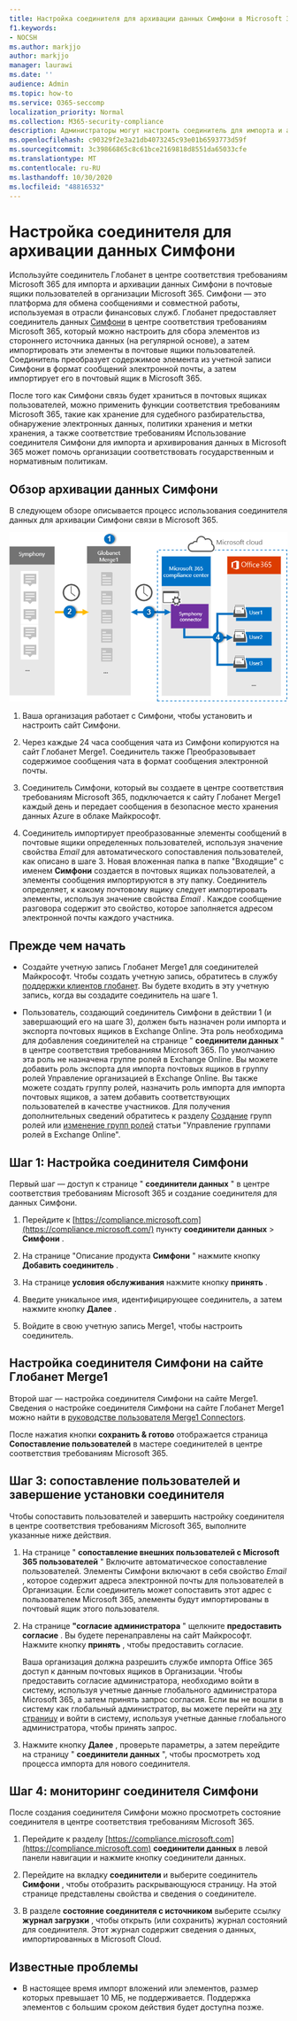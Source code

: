 ```yaml
---
title: Настройка соединителя для архивации данных Симфони в Microsoft 365
f1.keywords:
- NOCSH
ms.author: markjjo
author: markjjo
manager: laurawi
ms.date: ''
audience: Admin
ms.topic: how-to
ms.service: O365-seccomp
localization_priority: Normal
ms.collection: M365-security-compliance
description: Администраторы могут настроить соединитель для импорта и архивирования данных из Глобанет Симфони в Microsoft 365. Этот соединитель позволяет архивировать данные из сторонних источников данных в Microsoft 365. После архивации этих данных вы можете использовать такие функции обеспечения соответствия, как судебное удержание, поиск контента и политики хранения для управления сторонними данными.
ms.openlocfilehash: c90329f2e3a21db4073245c93e01b6593773d59f
ms.sourcegitcommit: 3c39866865c8c61bce2169818d8551da65033cfe
ms.translationtype: MT
ms.contentlocale: ru-RU
ms.lasthandoff: 10/30/2020
ms.locfileid: "48816532"
---
```

# <a name="set-up-a-connector-to-archive-symphony-data"></a>Настройка соединителя для архивации данных Симфони

Используйте соединитель Глобанет в центре соответствия требованиям Microsoft 365 для импорта и архивации данных Симфони в почтовые ящики пользователей в организации Microsoft 365. Симфони — это платформа для обмена сообщениями и совместной работы, используемая в отрасли финансовых служб. Глобанет предоставляет соединитель данных [Симфони](https://globanet.com/symphony) в центре соответствия требованиям Microsoft 365, который можно настроить для сбора элементов из стороннего источника данных (на регулярной основе), а затем импортировать эти элементы в почтовые ящики пользователей. Соединитель преобразует содержимое элемента из учетной записи Симфони в формат сообщений электронной почты, а затем импортирует его в почтовый ящик в Microsoft 365.

После того как Симфони связь будет храниться в почтовых ящиках пользователей, можно применить функции соответствия требованиям Microsoft 365, такие как хранение для судебного разбирательства, обнаружение электронных данных, политики хранения и метки хранения, а также соответствие требованиям Использование соединителя Симфони для импорта и архивирования данных в Microsoft 365 может помочь организации соответствовать государственным и нормативным политикам.

## <a name="overview-of-archiving-symphony-data"></a>Обзор архивации данных Симфони

В следующем обзоре описывается процесс использования соединителя данных для архивации Симфони связи в Microsoft 365.

![Рабочий процесс архивации Симфони](../media/SymphonyConnectorWorkflow.png)

1. Ваша организация работает с Симфони, чтобы установить и настроить сайт Симфони.

2. Через каждые 24 часа сообщения чата из Симфони копируются на сайт Глобанет Merge1. Соединитель также Преобразовывает содержимое сообщения чата в формат сообщения электронной почты.

3. Соединитель Симфони, который вы создаете в центре соответствия требованиям Microsoft 365, подключается к сайту Глобанет Merge1 каждый день и передает сообщения в безопасное место хранения данных Azure в облаке Майкрософт.

4. Соединитель импортирует преобразованные элементы сообщений в почтовые ящики определенных пользователей, используя значение свойства *Email* для автоматического сопоставления пользователей, как описано в шаге 3. Новая вложенная папка в папке "Входящие" с именем **Симфони** создается в почтовых ящиках пользователей, а элементы сообщения импортируются в эту папку. Соединитель определяет, к какому почтовому ящику следует импортировать элементы, используя значение свойства *Email* . Каждое сообщение разговора содержит это свойство, которое заполняется адресом электронной почты каждого участника.

## <a name="before-you-begin"></a>Прежде чем начать

- Создайте учетную запись Глобанет Merge1 для соединителей Майкрософт. Чтобы создать учетную запись, обратитесь в службу [поддержки клиентов глобанет](https://globanet.com/ms-connectors-contact). Вы будете входить в эту учетную запись, когда вы создадите соединитель на шаге 1.

- Пользователь, создающий соединитель Симфони в действии 1 (и завершающий его на шаге 3), должен быть назначен роли импорта и экспорта почтовых ящиков в Exchange Online. Эта роль необходима для добавления соединителей на странице " **соединители данных** " в центре соответствия требованиям Microsoft 365. По умолчанию эта роль не назначена группе ролей в Exchange Online. Вы можете добавить роль экспорта для импорта почтовых ящиков в группу ролей Управление организацией в Exchange Online. Вы также можете создать группу ролей, назначить роль импорта для импорта почтовых ящиков, а затем добавить соответствующих пользователей в качестве участников. Для получения дополнительных сведений обратитесь к разделу [Создание](https://docs.microsoft.com/Exchange/permissions-exo/role-groups#create-role-groups) групп ролей или [изменение групп ролей](https://docs.microsoft.com/Exchange/permissions-exo/role-groups#modify-role-groups) статьи "Управление группами ролей в Exchange Online".

## <a name="step-1-set-up-the-symphony-connector"></a>Шаг 1: Настройка соединителя Симфони

Первый шаг — доступ к странице " **соединители данных** " в центре соответствия требованиям Microsoft 365 и создание соединителя для данных Симфони.

1. Перейдите к [https://compliance.microsoft.com](https://compliance.microsoft.com/) пункту **соединители данных**  >  **Симфони** .

2. На странице "Описание продукта **Симфони** " нажмите кнопку **Добавить соединитель** .

3. На странице **условия обслуживания** нажмите кнопку **принять** .

4. Введите уникальное имя, идентифицирующее соединитель, а затем нажмите кнопку **Далее** .

5. Войдите в свою учетную запись Merge1, чтобы настроить соединитель.

## <a name="configure-the-symphony-connector-on-the-globanet-merge1-site"></a>Настройка соединителя Симфони на сайте Глобанет Merge1

Второй шаг — настройка соединителя Симфони на сайте Merge1. Сведения о настройке соединителя Симфони на сайте Глобанет Merge1 можно найти в [руководстве пользователя Merge1 Connectors](https://docs.ms.merge1.globanetportal.com/Merge1%20Third-Party%20Connectors%20Symphony%20User%20Guide%20.pdf).

После нажатия кнопки **сохранить & готово** отображается страница **Сопоставление пользователей** в мастере соединителей в центре соответствия требованиям Microsoft 365.

## <a name="step-3-map-users-and-complete-the-connector-setup"></a>Шаг 3: сопоставление пользователей и завершение установки соединителя

Чтобы сопоставить пользователей и завершить настройку соединителя в центре соответствия требованиям Microsoft 365, выполните указанные ниже действия.

1. На странице " **сопоставление внешних пользователей с Microsoft 365 пользователей** " Включите автоматическое сопоставление пользователей. Элементы Симфони включают в себя свойство *Email* , которое содержит адреса электронной почты для пользователей в Организации. Если соединитель может сопоставить этот адрес с пользователем Microsoft 365, элементы будут импортированы в почтовый ящик этого пользователя.

2. На странице **"согласие администратора** " щелкните **предоставить согласие** . Вы будете перенаправлены на сайт Майкрософт. Нажмите кнопку **принять** , чтобы предоставить согласие.

   Ваша организация должна разрешить службе импорта Office 365 доступ к данным почтовых ящиков в Организации. Чтобы предоставить согласие администратора, необходимо войти в систему, используя учетные данные глобального администратора Microsoft 365, а затем принять запрос согласия. Если вы не вошли в систему как глобальный администратор, вы можете перейти на [эту страницу](https://login.microsoftonline.com/common/oauth2/authorize?client_id=570d0bec-d001-4c4e-985e-3ab17fdc3073&response_type=code&redirect_uri=https://portal.azure.com/&nonce=1234&prompt=admin_consent) и войти в систему, используя учетные данные глобального администратора, чтобы принять запрос.

3. Нажмите кнопку **Далее** , проверьте параметры, а затем перейдите на страницу " **соединители данных** ", чтобы просмотреть ход процесса импорта для нового соединителя.

## <a name="step-4-monitor-the-symphony-connector"></a>Шаг 4: мониторинг соединителя Симфони

После создания соединителя Симфони можно просмотреть состояние соединителя в центре соответствия требованиям Microsoft 365.

1. Перейдите к разделу [https://compliance.microsoft.com](https://compliance.microsoft.com) **соединители данных** в левой панели навигации и нажмите кнопку соединители данных.

2. Перейдите на вкладку **соединители** и выберите соединитель **Симфони** , чтобы отобразить раскрывающуюся страницу. На этой странице представлены свойства и сведения о соединителе.

3. В разделе **состояние соединителя с источником** выберите ссылку **журнал загрузки** , чтобы открыть (или сохранить) журнал состояний для соединителя. Этот журнал содержит сведения о данных, импортированных в Microsoft Cloud.

## <a name="known-issues"></a>Известные проблемы

- В настоящее время импорт вложений или элементов, размер которых превышает 10 МБ, не поддерживается. Поддержка элементов с большим сроком действия будет доступна позже.
